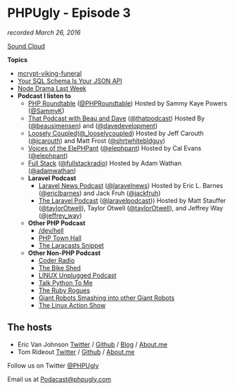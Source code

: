 # PHPUgly - Episode 3
*recorded March 26, 2016*

[Sound Cloud](https://soundcloud.com/phpugly/episode3)

**Topics**

* [mcrypt-viking-funeral](https://wiki.php.net/rfc/mcrypt-viking-funeral)
* [Your SQL Schema Is Your JSON API](https://compose.io/articles/your-sql-schema-is-your-json-api-with-postgrest/?utm_content=bufferf8abb&utm_medium=social&utm_source=twitter.com&utm_campaign=buffer)
* [Node Drama Last Week](http://www.theregister.co.uk/2016/03/23/npm_left_pad_chaos/)
* **Podcast I listen to**
  * [PHP Roundtable](http://phproundtable.com) ([@PHPRoundtable](https://twitter.com/PHPRoundtable)) Hosted by Sammy Kaye Powers ([@SammyK](https://twitter.com/SammyK))
  * [That Podcast with Beau and Dave](https://thatpodcast.io/) ([@thatpodcast](https://twitter.com/thatpodcast)) Hosted By ([@beausimensen](https://twitter.com/beausimensen)) and ([@davedevelopment](https://twitter.com/davedevelopment))
  * [Loosely Coupled](http://looselycoupled.info)([@_looselycoupled](https://twitter.com/_looselycoupled)) Hosted by Jeff Carouth ([@jcarouth](https://twitter.com/jcarouth)) and Matt Frost ([@shrtwhitebldguy](https://twitter.com/shrtwhitebldguy))
  * [Voices of the ElePHPant](http://voicesoftheelephpant.com) ([@elephpant](https://twitter.com/elephpant)) Hosted by Cal Evans ([@elephpant](https://twitter.com/calevans))
  * [Full Stack](http://fullstackradio.com) ([@fullstackradio](https://twitter.com/fullstackradio)) Hosted by Adam Wathan ([@adamwathan](https://twitter.com/adamwathan))
  * **Laravel Podcast**
    * [Laravel News Podcast](http://laravel-news.com) ([@laravelnews](https://twitter.com/laravelnews)) Hosted by Eric L. Barnes ([@ericlbarnes](https://twitter.com/ericlbarnes)) and Jack Fruh ([@jackfruh](https://twitter.com/jackfruh))
    * [The Laravel Podcast](http://www.laravelpodcast.com) ([@laravelpodcast](https://twitter.com/laravelpodcast))) Hosted by Matt Stauffer ([@taylorOtwell](https://twitter.com/stauffermatt)), Taylor Otwell ([@taylorOtwell](https://twitter.com/taylorOtwell)), and Jeffrey Way ([@jeffrey_way](https://twitter.com/jeffrey_way))
  * **Other PHP Podcast**
    * [/dev/hell](http://devhell.info/)
    * [PHP Town Hall](http://www.jupiterbroadcasting.com/)
    * [The Laracasts Snippet](https://laracasts.simplecast.fm)
  * **Other Non-PHP Podcast**
    * [Coder Radio](http://www.jupiterbroadcasting.com/)
    * [The Bike Shed](http://bikeshed.fm/)
    * [LINUX Unplugged Podcast](http://www.jupiterbroadcasting.com/)
    * [Talk Python To Me](https://talkpython.fm/)
    * [The Ruby Rogues](rubyrogues.com)
    * [Giant Robots Smashing into other Giant Robots]()
    * [The Linux Action Show](http://www.jupiterbroadcasting.com/)

## The hosts
* Eric Van Johnson [Twitter](https://twitter.com/shocm) / [Github](https://github.com/ericvanjohnson/) / [Blog](https://www.shocm.com) / [About.me](https://about.me/shocm) 
* Tom Rideout [Twitter](https://twitter.com/realrideout) / [Github](https://github.com/trideout/) / [About.me](https://about.me/thomasrideout)


Follow us on Twitter [@PHPUgly](https://twitter.com/phpugly) 

Email us at [Podacast@phpugly.com](mailto:podcast@phpugly.com)
